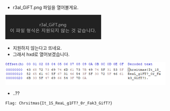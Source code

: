 * r3al_GiFT.png 파일을 열어볼게요.

![alt rr1](https://github.com/simnple/Christmas_ctf/blob/main/MISC/imgs/rr1.png)
* 지원하지 않는다고 뜨네요.
* 그래서 hxd로 열어보겠습니다.

![alt rr2](https://github.com/simnple/Christmas_ctf/blob/main/MISC/imgs/rr2.png)
* ..??
```
Flag: Chrsitmas{It_1S_ReaL_g1FT?_0r_Fak3_GifT?}
```